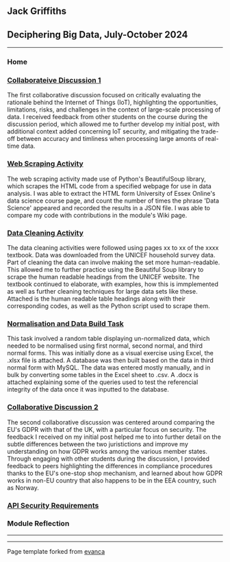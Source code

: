 ## Jack Griffiths     
## Deciphering Big Data, July-October 2024

---

### Home

### [Collaborateive Discussion 1](Discussion-Summary-1.pdf)
The first collaborative discussion focused on critically evaluating the rationale behind the Internet of Things (IoT), highlighting the opportunities, limitations, risks, and challenges in the context of large-scale processing of data.
I received feedback from other students on the course during the discussion period, which allowed me to further develop my initial post, with additional context added concerning IoT security, and mitigating the trade-off between accuracy and timliness when processing large amonts of real-time data.

### [Web Scraping Activity](Web-Scraping.md)
The web scraping activity made use of Python's BeautifulSoup library, which scrapes the HTML code from a specified webpage for use in data analysis. I was able to extract the HTML form University of Essex Online's data science course page, and count the number of times the phrase 'Data Science' appeared and recorded the results in a JSON file. I was able to compare my code with contributions in the module's Wiki page.

### [Data Cleaning Activity](Data-Cleaning.md)
The data cleaning activities were followed using pages xx to xx of the xxxx textbook. Data was downloaded from the UNICEF household survey data. Part of cleaning the data can involve making the set more human-readable. This allowed me to further practice using the Beautiful Soup library to scrape the human readable headings from the UNICEF website. The textbook continued to elaborate, with examples, how this is immplemented as well as further cleaning techniques for large data sets like these. Attached is the human readable table headings along with their corresponding codes, as well as the Python script used to scrape them.

### [Normalisation and Data Build Task](Professional.md)
This task involved a random table displaying un-normalized data, which needed to be normalised using first normal, second normal, and third normal forms. This was initially done as a visual exercise using Excel, the .xlsx file is attached. 
A database was then built based on the data in third normal form with MySQL. The data was entered mostly manually, and in bulk by converting some tables in the Excel sheet to .csv. A .docx is attached explaining some of the queries used to test the referencial integrity of the data once it was inputted to the database.

### [Collaborative Discussion 2](https://github.com/crypto61/eportfolio/blob/master/Personal.md) 
The second collaborative discussion was centered around comparing the EU's GDPR with that of the UK, with a particular focus on security. The feedback I received on my initial post helped me to into further detail on the subtle differences between the two juristictions and improve my understanding on how GDPR works among the various member states. Through engaging with other students during the discussion, I provided feedback to peers highlighting the differences in compliance procedures thanks to the EU's one-stop shop mechanism, and learned about how GDPR works in non-EU country that also happens to be in the EEA country, such as Norway.

### [API Security Requirements](Professional.md)

### Module Reflection

---

---

Page template forked from [evanca](https://github.com/evanca/quick-portfolio)
